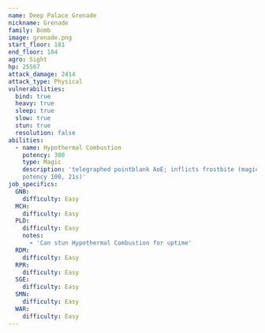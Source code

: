 ```yaml
---
name: Deep Palace Grenade
nickname: Grenade
family: Bomb
image: grenade.png
start_floor: 181
end_floor: 184
agro: Sight
hp: 25567
attack_damage: 2414
attack_type: Physical
vulnerabilities:
  bind: true
  heavy: true
  sleep: true
  slow: true
  stun: true
  resolution: false
abilities:
  - name: Hypothermal Combustion
    potency: 300
    type: Magic
    description: 'telegraphed pointblank AoE; inflicts frostbite (magic DoT
    potency 100, 21s)'
job_specifics:
  GNB:
    difficulty: Easy
  MCH:
    difficulty: Easy
  PLD:
    difficulty: Easy
    notes:
      - 'Can stun Hypothermal Combustion for uptime'
  RDM:
    difficulty: Easy
  RPR:
    difficulty: Easy
  SGE:
    difficulty: Easy
  SMN:
    difficulty: Easy
  WAR:
    difficulty: Easy
---
```

